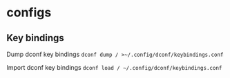 # configs

## Key bindings
Dump dconf key bindings
`dconf dump / >~/.config/dconf/keybindings.conf`

Import dconf key bindings
`dconf load / ~/.config/dconf/keybindings.conf`
